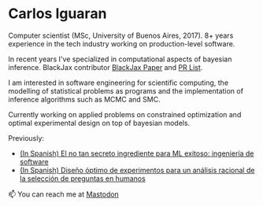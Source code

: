 # Carlos Iguaran

Computer scientist (MSc, University of Buenos Aires, 2017). 8+ years experience in the tech industry working on production-level software. 

In recent years I've specialized in computational aspects of bayesian inference. BlackJax contributor [BlackJax Paper](https://arxiv.org/abs/2402.10797) and [PR List](https://github.com/users/ciguaran/projects/1). 

I am interested in software engineering for scientific computing, the modelling of statistical problems as programs and the implementation of inference algorithms such as MCMC and SMC.

Currently working on applied problems on constrained optimization and optimal experimental design on top of bayesian models.

Previously:
- [(In Spanish) El no tan secreto ingrediente para ML exitoso: ingeniería de software](https://www.youtube.com/watch?v=DjnVpaMGl4s)
- [(In Spanish) Diseño óptimo de experimentos para un análisis racional de la selección de preguntas en humanos](http://gestion.dc.uba.ar/media/academic/grade/thesis/iguaran.pdf)


📫 You can reach me at <a rel="me" href="https://bayes.club/@charleemos">Mastodon</a>
